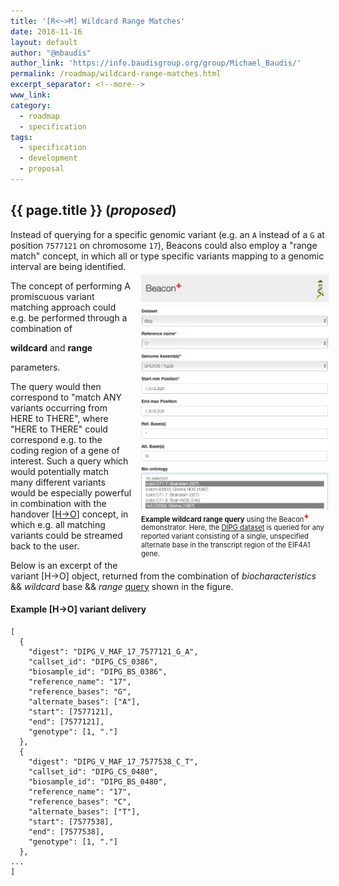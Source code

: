 ```yaml
---
title: '[R<~>M] Wildcard Range Matches'
date: 2018-11-16
layout: default
author: "@mbaudis"
author_link: 'https://info.baudisgroup.org/group/Michael_Baudis/'
permalink: /roadmap/wildcard-range-matches.html
excerpt_separator: <!--more-->
www_link:
category:
  - roadmap
  - specification
tags:
  - specification
  - development
  - proposal
---
```


## {{ page.title }} (_proposed_)

Instead of querying for a specific genomic variant (e.g. an `A` instead of a `G` at position `7577121` on chromosome `17`), Beacons could also employ a "range match" concept, in which all or type specific variants mapping to a genomic interval are being identified. 

<!--more-->

<figure style="width: 300px; display: block; float: right; margin: -10px -5px 10px 15px; padding: 0px;" >
<img src="/assets/img/beaconplus-wildcard-match.png"  />
  <figcaption style="font-size: 0.8em;"><b>Example wildcard range query</b> using the Beacon<span style="vertical-align: super; color: red; font-weight: 800;">+</span> demonstrator. Here, the <a href="https://info.baudisgroup.org/publications/2017/10/01/Integrated-Molecular.html" target="_blank">DIPG dataset</a> is queried for any reported variant consisting of a single, unspecified alternate base in the transcript region of the EIF4A1 gene.</figcaption>
</figure>

The concept of performing A promiscuous variant matching approach could e.g. be performed through a combination of 

__wildcard__ and __range__

parameters.

The query would then correspond to "match ANY variants occurring from HERE to THERE", where "HERE to THERE" could correspond e.g. to the coding region of a gene of interest. Such a query which would potentially match many different variants would be especially powerful in combination with the handover [[H->O]](/roadmap/handover.html) concept, in which e.g. all matching variants could be streamed back to the user.

Below is an excerpt of the variant [H->O] object, returned from the combination of _biocharacteristics_ && _wildcard_ base && _range_ [query](https://beacon.progenetix.org/beaconplus-server/beaconresponse.cgi?datasetIds=dipg&referenceName=17&assemblyId=GRCh38&startMin=7,572,826&endMax=7,579,005&referenceBases=*&alternateBases=N&biosamples.biocharacteristics.type.id=icdot:C71.7&biosamples.biocharacteristics.type.id=ncit:C3059&) shown in the figure.

#### Example [H->O] variant delivery

```
[
  {
    "digest": "DIPG_V_MAF_17_7577121_G_A",
    "callset_id": "DIPG_CS_0386",
    "biosample_id": "DIPG_BS_0386",
    "reference_name": "17",
    "reference_bases": "G",
    "alternate_bases": ["A"],
    "start": [7577121],
    "end": [7577121],
    "genotype": [1, "."]
  },
  {
    "digest": "DIPG_V_MAF_17_7577538_C_T",
    "callset_id": "DIPG_CS_0480",
    "biosample_id": "DIPG_BS_0480",
    "reference_name": "17",
    "reference_bases": "C",
    "alternate_bases": ["T"],
    "start": [7577538],
    "end": [7577538],
    "genotype": [1, "."]
  },
...
]
```